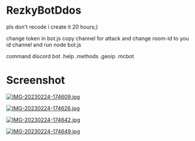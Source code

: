 # RezkyBotDdos


pls don't recode i create it 20 hours;)

change token in bot.js
copy channel for attack
and change room-id to you id channel
and run node bot.js

command discord bot
.help
.methods
.geoip
.mcbot

# Screenshot

[![IMG-20230224-174609.jpg](https://i.postimg.cc/QtKQqk9x/IMG-20230224-174609.jpg)](https://postimg.cc/r0cRV4Nv)

[![IMG-20230224-174626.jpg](https://i.postimg.cc/x1WpVCvC/IMG-20230224-174626.jpg)](https://postimg.cc/18rrpyYh)

[![IMG-20230224-174642.jpg](https://i.postimg.cc/BbZfPgnt/IMG-20230224-174642.jpg)](https://postimg.cc/S2Pvwc8p)

[![IMG-20230224-174649.jpg](https://i.postimg.cc/SKyWYYpj/IMG-20230224-174649.jpg)](https://postimg.cc/LJbqrX5M)

